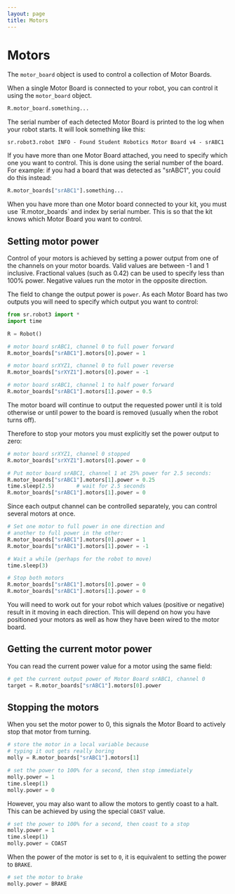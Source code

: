 ```yaml
---
layout: page
title: Motors
---
```


Motors
======

The `motor_board` object is used to control a collection of Motor Boards.

When a single Motor Board is connected to your robot, you can control it
using the `motor_board` object.

~~~~~ python
R.motor_board.something...
~~~~~

The serial number of each detected Motor Board is printed to the log when your robot starts.
It will look something like this:

~~~~~ not-code
sr.robot3.robot INFO - Found Student Robotics Motor Board v4 - srABC1
~~~~~

If you have more than one Motor Board attached, you need to specify which one you want to control. This is done using the serial number of the board. For example: if you had a board that was detected as "srABC1",
you could do this instead:

~~~~~ python
R.motor_boards["srABC1"].something...
~~~~~

<div class="warning" markdown="1">
  When you have more than one Motor board connected to your kit,
  you must use `R.motor_boards` and index by serial number. This is so
  that the kit knows which Motor Board you want to control.
</div>


Setting motor power
-------------------

Control of your motors is achieved by setting a power output from one of the
channels on your motor boards. Valid values are between -1 and 1 inclusive.
Fractional values (such as 0.42) can be used to specify less than 100% power.
Negative values run the motor in the opposite direction.

The field to change the output power is `power`. As each Motor Board has two
outputs you will need to specify which output you want to control:

~~~~~ python
from sr.robot3 import *
import time

R = Robot()

# motor board srABC1, channel 0 to full power forward
R.motor_boards["srABC1"].motors[0].power = 1

# motor board srXYZ1, channel 0 to full power reverse
R.motor_boards["srXYZ1"].motors[0].power = -1

# motor board srABC1, channel 1 to half power forward
R.motor_boards["srABC1"].motors[1].power = 0.5
~~~~~

The motor board will continue to output the requested power until it is told
otherwise or until power to the board is removed (usually when the robot turns
off).

Therefore to stop your motors you must explicitly set the power output to zero:

~~~~~ python
# motor board srXYZ1, channel 0 stopped
R.motor_boards["srXYZ1"].motors[0].power = 0

# Put motor board srABC1, channel 1 at 25% power for 2.5 seconds:
R.motor_boards["srABC1"].motors[1].power = 0.25
time.sleep(2.5)       # wait for 2.5 seconds
R.motor_boards["srABC1"].motors[1].power = 0
~~~~~

Since each output channel can be controlled separately, you can control several
motors at once.

~~~~~ python
# Set one motor to full power in one direction and
# another to full power in the other:
R.motor_boards["srABC1"].motors[0].power = 1
R.motor_boards["srABC1"].motors[1].power = -1

# Wait a while (perhaps for the robot to move)
time.sleep(3)

# Stop both motors
R.motor_boards["srABC1"].motors[0].power = 0
R.motor_boards["srABC1"].motors[1].power = 0
~~~~~

<div class="info" markdown="1">
  You will need to work out for your robot which values (positive or negative)
  result in it moving in each direction. This will depend on how you have
  positioned your motors as well as how they have been wired to the motor board.
</div>

Getting the current motor power
-------------------------------

You can read the current power value for a motor using the same field:

~~~~~ python
# get the current output power of Motor Board srABC1, channel 0
target = R.motor_boards["srABC1"].motors[0].power
~~~~~

Stopping the motors
-------------------

When you set the motor power to 0, this signals the Motor Board to actively stop that motor from turning.

~~~~~ python
# store the motor in a local variable because
# typing it out gets really boring
molly = R.motor_boards["srABC1"].motors[1]

# set the power to 100% for a second, then stop immediately
molly.power = 1
time.sleep(1)
molly.power = 0
~~~~~

However, you may also want to allow the motors to gently coast to a halt.
This can be achieved by using the special `COAST` value.

~~~~~ python
# set the power to 100% for a second, then coast to a stop
molly.power = 1
time.sleep(1)
molly.power = COAST
~~~~~

When the power of the motor is set to `0`, it is equivalent to setting
the power to `BRAKE`.

~~~~~ python
# set the motor to brake
molly.power = BRAKE
~~~~~
